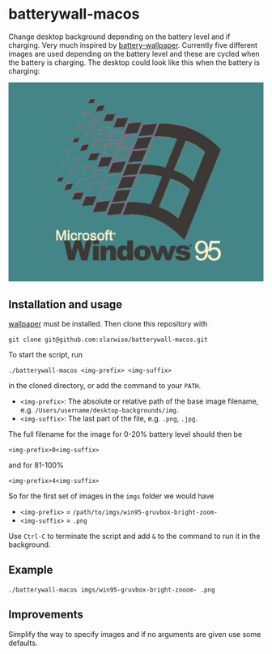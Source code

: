 # batterywall-macos

Change desktop background depending on the battery level and if charging. Very
much inspired by
[battery-wallpaper](https://github.com/adi1090x/battery-wallpaper).
Currently five different images are used depending on the battery level and
these are cycled when the battery is charging. The desktop could look like this
when the battery is charging:

![Preview of battery charging animation](battery-charging.gif)


## Installation and usage

[wallpaper](https://github.com/sindresorhus/macos-wallpaper) must be
installed. Then clone this repository with

```
git clone git@github.com:slarwise/batterywall-macos.git
```

To start the script, run

```
./batterywall-macos <img-prefix> <img-suffix>
```

in the cloned directory, or add the command to your `PATH`.

- `<img-prefix>`: The absolute or relative path of the base image filename, e.g.
  `/Users/username/desktop-backgrounds/img`.
- `<img-suffix>`: The last part of the file, e.g. `.png`, `.jpg`.

The full filename for the image for 0-20% battery level should then be

```
<img-prefix>0<img-suffix>
```

and for 81-100%

```
<img-prefix>4<img-suffix>
```

So for the first set of images in the `imgs` folder we would have

- `<img-prefix>` = `/path/to/imgs/win95-gruvbox-bright-zoom-`
- `<img-suffix>` = `.png`

Use `Ctrl-C` to terminate the script and add `&` to the command to run it in the
background.

## Example

```
./batterywall-macos imgs/win95-gruvbox-bright-zooom- .png
```

## Improvements

Simplify the way to specify images and if no arguments are given use some
defaults.
